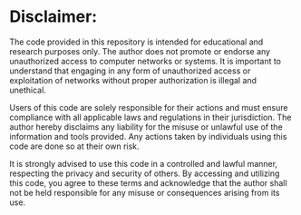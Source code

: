# Disclaimer:

The code provided in this repository is intended for educational and research purposes only. The author does not promote or endorse any unauthorized access to computer networks or systems. It is important to understand that engaging in any form of unauthorized access or exploitation of networks without proper authorization is illegal and unethical.

Users of this code are solely responsible for their actions and must ensure compliance with all applicable laws and regulations in their jurisdiction. The author hereby disclaims any liability for the misuse or unlawful use of the information and tools provided. Any actions taken by individuals using this code are done so at their own risk.

It is strongly advised to use this code in a controlled and lawful manner, respecting the privacy and security of others. By accessing and utilizing this code, you agree to these terms and acknowledge that the author shall not be held responsible for any misuse or consequences arising from its use.
